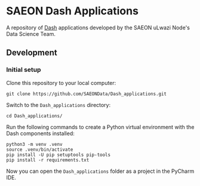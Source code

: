 # SAEON Dash Applications

A repository of [Dash](https://plotly.com/dash/) applications developed
by the SAEON uLwazi Node's Data Science Team.

## Development

### Initial setup
Clone this repository to your local computer:

    git clone https://github.com/SAEONData/Dash_applications.git

Switch to the `Dash_applications` directory:

    cd Dash_applications/

Run the following commands to create a Python virtual environment with
the Dash components installed:

    python3 -m venv .venv
    source .venv/bin/activate
    pip install -U pip setuptools pip-tools
    pip install -r requirements.txt

Now you can open the `Dash_applications` folder as a project in the PyCharm IDE.

